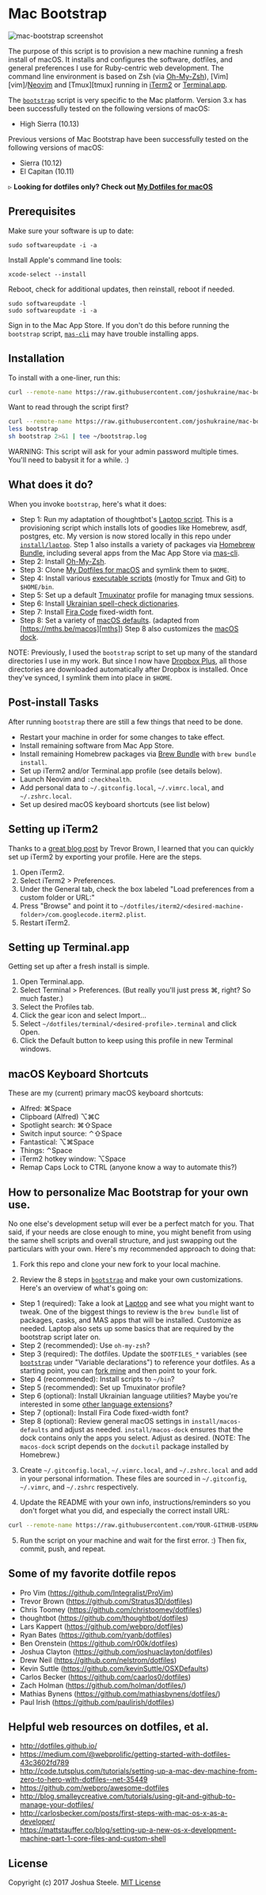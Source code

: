 # Mac Bootstrap

![mac-bootstrap screenshot][screenshot]

The purpose of this script is to provision a new machine running a fresh install of macOS. It installs and configures the software, dotfiles, and general preferences I use for Ruby-centric web development. The command line environment is based on Zsh (via [Oh-My-Zsh][omz]), [Vim][vim]/[Neovim][neovim] and [Tmux][tmux] running in [iTerm2][iterm2] or [Terminal.app][terminal].

The [`bootstrap`][bootstrap] script is very specific to the Mac platform. Version 3.x has been successfully tested on the following versions of macOS:

* High Sierra (10.13)

Previous versions of Mac Bootstrap have been successfully tested on the following versions of macOS:

* Sierra (10.12)
* El Capitan (10.11)

&#9657; **Looking for dotfiles only? Check out [My Dotfiles for macOS](http://jsua.co/dotfiles)**

## Prerequisites

Make sure your software is up to date:

	sudo softwareupdate -i -a

Install Apple's command line tools:

	xcode-select --install

Reboot, check for additional updates, then reinstall, reboot if needed.

	sudo softwareupdate -l
	sudo softwareupdate -i -a

Sign in to the Mac App Store. If you don't do this before running the `bootstrap` script, [`mas-cli`][mas-cli] may have trouble installing apps.

## Installation

To install with a one-liner, run this:

```sh
curl --remote-name https://raw.githubusercontent.com/joshukraine/mac-bootstrap/master/bootstrap && sh bootstrap 2>&1 | tee ~/bootstrap.log
```

Want to read through the script first?
```sh
curl --remote-name https://raw.githubusercontent.com/joshukraine/mac-bootstrap/master/bootstrap
less bootstrap
sh bootstrap 2>&1 | tee ~/bootstrap.log
```

WARNING: This script will ask for your admin password multiple times. You'll need to babysit it for a while. :)

## What does it do?

When you invoke `bootstrap`, here's what it does:

* Step 1: Run my adaptation of thoughtbot's [Laptop script][laptop]. This is a provisioning script which installs lots of goodies like Homebrew, asdf, postgres, etc. My version is now stored locally in this repo under [`install/laptop`][my-laptop]. Step 1 also installs a variety of packages via [Homebrew Bundle][brew-bundle], including several apps from the Mac App Store via [mas-cli][mas-cli].
* Step 2: Install [Oh-My-Zsh][omz].
* Step 3: Clone [My Dotfiles for macOS][dotfiles] and symlink them to `$HOME`.
* Step 4: Install various [executable scripts][exe-scripts] (mostly for Tmux and Git) to `$HOME/bin`.
* Step 5: Set up a default [Tmuxinator][tmuxinator] profile for managing tmux sessions.
* Step 6: Install [Ukrainian spell-check dictionaries][dictionaries].
* Step 7: Install [Fira Code][fira-code] fixed-width font.
* Step 8: Set a variety of [macOS defaults][macos-defaults]. (adapted from [https://mths.be/macos][mths]) Step 8 also customizes the [macOS dock][macos-dock].

NOTE: Previously, I used the `bootstrap` script to set up many of the standard directories I use in my work. But since I now have [Dropbox Plus][db-plus], all those directories are downloaded automatically after Dropbox is installed. Once they've synced, I symlink them into place in `$HOME`.

## Post-install Tasks

After running `bootstrap` there are still a few things that need to be done.

* Restart your machine in order for some changes to take effect.
* Install remaining software from Mac App Store.
* Install remaining Homebrew packages via [Brew Bundle][brew-bundle] with `brew bundle install`.
* Set up iTerm2 and/or Terminal.app profile (see details below).
* Launch Neovim and `:checkhealth`.
* Add personal data to `~/.gitconfig.local`, `~/.vimrc.local`, and `~/.zshrc.local`.
* Set up desired macOS keyboard shortcuts (see list below)

## Setting up iTerm2

Thanks to a [great blog post][stratus3d] by Trevor Brown, I learned that you can quickly set up iTerm2 by exporting your profile. Here are the steps.

1. Open iTerm2.
2. Select iTerm2 > Preferences.
3. Under the General tab, check the box labeled "Load preferences from a custom folder or URL:"
4. Press "Browse" and point it to `~/dotfiles/iterm2/<desired-machine-folder>/com.googlecode.iterm2.plist`.
5. Restart iTerm2.

## Setting up Terminal.app

Getting set up after a fresh install is simple.

1. Open Terminal.app.
1. Select Terminal > Preferences. (But really you'll just press &#8984;, right? So much faster.)
1. Select the Profiles tab.
1. Click the gear icon and select Import...
1. Select `~/dotfiles/terminal/<desired-profile>.terminal` and click Open.
1. Click the Default button to keep using this profile in new Terminal windows.

## macOS Keyboard Shortcuts

These are my (current) primary macOS keyboard shortcuts:

* Alfred: &#8984;Space
* Clipboard (Alfred) &#8997;&#8984;C
* Spotlight search: &#8984;&#8679;Space
* Switch input source: &#8963;&#8679;Space
* Fantastical: &#8997;&#8984;Space
* Things: &#8963;Space
* iTerm2 hotkey window: &#8997;Space
* Remap Caps Lock to CTRL (anyone know a way to automate this?)

## How to personalize Mac Bootstrap for your own use.

No one else's development setup will ever be a perfect match for you. That said, if your needs are close enough to mine, you might benefit from using the same shell scripts and overall structure, and just swapping out the particulars with your own. Here's my recommended approach to doing that:

1) Fork this repo and clone your new fork to your local machine.

2) Review the 8 steps in [`bootstrap`][bootstrap] and make your own customizations. Here's an overview of what's going on:

* Step 1 (required): Take a look at [Laptop][laptop] and see what you might want to tweak. One of the biggest things to review is the `brew bundle` list of packages, casks, and MAS apps that will be installed. Customize as needed. Laptop also sets up some basics that are required by the bootstrap script later on.
* Step 2 (recommended): Use `oh-my-zsh`?
* Step 3 (required): The dotfiles. Update the `$DOTFILES_*` variables (see [`bootstrap`][bootstrap] under "Variable declarations") to reference your dotfiles. As a starting point, you can [fork mine][dotfiles] and then point to your fork.
* Step 4 (recommended): Install scripts to `~/bin`?
* Step 5 (recommended): Set up Tmuxinator profile?
* Step 6 (optional): Install Ukrainian language utilities? Maybe you're interested in some [other language extensions][lang-extensions]?
* Step 7 (optional): Install Fira Code fixed-width font?
* Step 8 (optional): Review general macOS settings in `install/macos-defaults` and adjust as needed. `install/macos-dock` ensures that the dock contains only the apps you select. Adjust as desired. (NOTE: The `macos-dock` script depends on the `dockutil` package installed by Homebrew.)

3) Create `~/.gitconfig.local`, `~/.vimrc.local`, and `~/.zshrc.local` and add in your personal information. These files are sourced in `~/.gitconfig`, `~/.vimrc`, and `~/.zshrc` respectively.

4) Update the README with your own info, instructions/reminders so you don't forget what you did, and especially the correct install URL:

```sh
curl --remote-name https://raw.githubusercontent.com/YOUR-GITHUB-USERNAME/mac-bootstrap/master/bootstrap && sh bootstrap 2>&1 | tee ~/boostrap.log
```

5) Run the script on your machine and wait for the first error. :) Then fix, commit, push, and repeat.

## Some of my favorite dotfile repos

* Pro Vim (https://github.com/Integralist/ProVim)
* Trevor Brown (https://github.com/Stratus3D/dotfiles)
* Chris Toomey (https://github.com/christoomey/dotfiles)
* thoughtbot (https://github.com/thoughtbot/dotfiles)
* Lars Kappert (https://github.com/webpro/dotfiles)
* Ryan Bates (https://github.com/ryanb/dotfiles)
* Ben Orenstein (https://github.com/r00k/dotfiles)
* Joshua Clayton (https://github.com/joshuaclayton/dotfiles)
* Drew Neil (https://github.com/nelstrom/dotfiles)
* Kevin Suttle (https://github.com/kevinSuttle/OSXDefaults)
* Carlos Becker (https://github.com/caarlos0/dotfiles)
* Zach Holman (https://github.com/holman/dotfiles/)
* Mathias Bynens (https://github.com/mathiasbynens/dotfiles/)
* Paul Irish (https://github.com/paulirish/dotfiles)

## Helpful web resources on dotfiles, et al.

* http://dotfiles.github.io/
* https://medium.com/@webprolific/getting-started-with-dotfiles-43c3602fd789
* http://code.tutsplus.com/tutorials/setting-up-a-mac-dev-machine-from-zero-to-hero-with-dotfiles--net-35449
* https://github.com/webpro/awesome-dotfiles
* http://blog.smalleycreative.com/tutorials/using-git-and-github-to-manage-your-dotfiles/
* http://carlosbecker.com/posts/first-steps-with-mac-os-x-as-a-developer/
* https://mattstauffer.co/blog/setting-up-a-new-os-x-development-machine-part-1-core-files-and-custom-shell

## License

Copyright (c) 2017 Joshua Steele. [MIT License](https://github.com/joshukraine/mac-bootstrap/blob/master/LICENSE)

[screenshot]: https://s3.amazonaws.com/images.jsua.co/mac-bootstrap-high-sierra-installing.jpg
[omz]: http://ohmyz.sh/
[iterm2]: https://www.iterm2.com/
[bootstrap]: https://github.com/joshukraine/mac-bootstrap/blob/master/bootstrap
[mas-cli]: https://github.com/mas-cli/mas
[laptop]: https://github.com/thoughtbot/laptop
[my-laptop]: https://github.com/joshukraine/mac-bootstrap/blob/master/install/laptop
[brew-bundle]: https://github.com/Homebrew/homebrew-bundle#usage
[dotfiles]: http://jsua.co/dotfiles
[exe-scripts]: https://github.com/joshukraine/mac-bootstrap/tree/master/bin
[tmuxinator]: https://github.com/tmuxinator/tmuxinator
[dictionaries]: https://extensions.openoffice.org/en/project/ukrainian-dictionary
[fira-code]: https://github.com/tonsky/FiraCode
[macos-defaults]: https://github.com/joshukraine/mac-bootstrap/blob/master/install/macos-defaults
[mths]: https://mths.be/macos
[macos-dock]: https://github.com/kcrawford/dockutil
[lang-extensions]: http://extensions.services.openoffice.org/en/search?f[0]=field_project_tags%3A157
[db-plus]: https://db.tt/Kmoif6SG
[stratus3d]: http://stratus3d.com/blog/2015/02/28/sync-iterm2-profile-with-dotfiles-repository/
[terminal]: https://en.wikipedia.org/wiki/Terminal_(macOS)
[neovim]: https://neovim.io/
